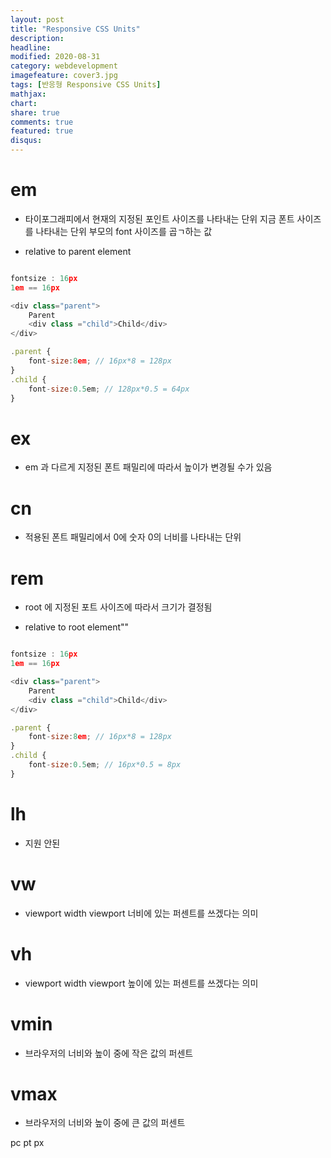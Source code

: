 ```yaml
---
layout: post
title: "Responsive CSS Units"
description: 
headline: 
modified: 2020-08-31
category: webdevelopment
imagefeature: cover3.jpg
tags: [반응형 Responsive CSS Units]
mathjax: 
chart: 
share: true
comments: true
featured: true
disqus:
---
```


# em
- 타이포그래피에서 현재의 지정된 포인트 사이즈를 나타내는 단위
지금 폰트 사이즈를 나타내는 단위
부모의 font 사이즈를 곱ㄱ하는 값

- relative to parent element

```JavaScript

fontsize : 16px
1em == 16px

<div class="parent">
    Parent
    <div class ="child">Child</div>
</div>

.parent {
    font-size:8em; // 16px*8 = 128px
}
.child {
    font-size:0.5em; // 128px*0.5 = 64px
}
```

# ex
- em 과 다르게 지정된 폰트 패밀리에 따라서 높이가 변경될 수가 있음

# cn
- 적용된 폰트 패밀리에서 0에 숫자 0의 너비를 나타내는 단위

# rem
- root 에 지정된 포트 사이즈에 따라서 크기가 결정됨

- relative to root element""

```JavaScript

fontsize : 16px
1em == 16px

<div class="parent">
    Parent
    <div class ="child">Child</div>
</div>

.parent {
    font-size:8em; // 16px*8 = 128px
}
.child {
    font-size:0.5em; // 16px*0.5 = 8px
}
```

# lh
- 지원 안된

# vw
- viewport width viewport 너비에 있는 퍼센트를 쓰겠다는 의미

# vh
- viewport width viewport 높이에 있는 퍼센트를 쓰겠다는 의미

# vmin
- 브라우저의 너비와 높이 중에 작은 값의 퍼센트

# vmax
- 브라우저의 너비와 높이 중에 큰 값의 퍼센트


pc
pt
px
